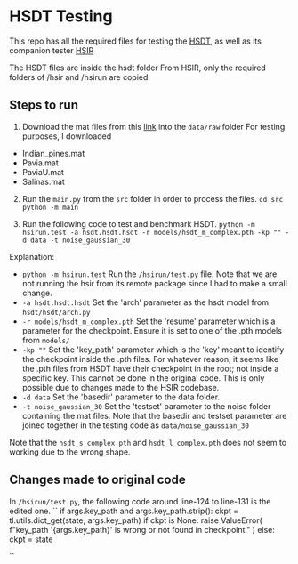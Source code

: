 # HSDT Testing
This repo has all the required files for testing the [HSDT](https://github.com/Zeqiang-Lai/HSDT),
as well as its companion tester [HSIR](https://github.com/bit-isp/HSIR/)

The HSDT files are inside the hsdt folder
From HSIR, only the required folders of /hsir and /hsirun are copied.

## Steps to run 
1. Download the mat files from this [link](https://www.ehu.eus/ccwintco/index.php?title=Hyperspectral_Remote_Sensing_Scenes#Indian_Pines) into the `data/raw` folder
For testing purposes, I downloaded
- Indian_pines.mat
- Pavia.mat
- PaviaU.mat
- Salinas.mat

2. Run the `main.py` from the `src` folder in order to process the files.
``
cd src
python -m main
``

3. Run the following code to test and benchmark HSDT.
``
python -m hsirun.test -a hsdt.hsdt.hsdt -r models/hsdt_m_complex.pth -kp "" -d data -t noise_gaussian_30
``

Explanation: 
- `python -m hsirun.test` Run the `/hsirun/test.py` file.
Note that we are not running the hsir from its remote package since I had to make a small change.
- `-a hsdt.hsdt.hsdt` Set the 'arch' parameter as the hsdt model from `hsdt/hsdt/arch.py`
- `-r models/hsdt_m_complex.pth` 
Set the 'resume' parameter which is a parameter for the checkpoint.
Ensure it is set to one of the .pth models from `models/`
- `-kp ""`
Set the 'key_path' parameter which is the 'key' meant to identify the checkpoint inside the .pth files.
For whatever reason, it seems like the .pth files from HSDT have their checkpoint in the root;
not inside a specific key.
This cannot be done in the original code. This is only possible due to changes made to the HSIR codebase.
- `-d data` Set the 'basedir' parameter to the data folder.
- `-t noise_gaussian_30` Set the 'testset' parameter to the noise folder containing the mat files.
Note that the basedir and testset parameter are joined together in the testing code as `data/noise_gaussian_30`

Note that the `hsdt_s_complex.pth` and `hsdt_l_complex.pth` does not seem to working due to the wrong shape. 

## Changes made to original code
In `/hsirun/test.py`, the following code around line-124 to line-131 is the edited one.
``
if args.key_path and args.key_path.strip():
    ckpt = tl.utils.dict_get(state, args.key_path)
    if ckpt is None:
        raise ValueError(
            f"key_path '{args.key_path}' is wrong or not found in checkpoint."
        )
else:
    ckpt = state

``
